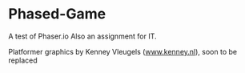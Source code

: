Phased-Game
===========

A test of Phaser.io
Also an assignment for IT.



Platformer graphics by Kenney Vleugels (www.kenney.nl), soon to be replaced
